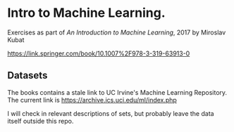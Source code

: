 # Intro to Machine Learning.

Exercises as part of _An Introduction to Machine Learning_, 2017 by Miroslav Kubat

https://link.springer.com/book/10.1007%2F978-3-319-63913-0

## Datasets
The books contains a stale link to UC Irvine's Machine Learning Repository.  The current link is https://archive.ics.uci.edu/ml/index.php

I will check in relevant descriptions of sets, but probably leave the data itself outside this repo.

